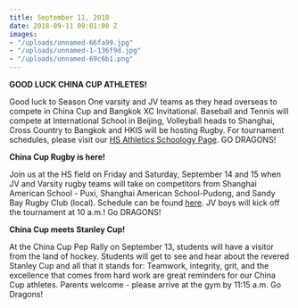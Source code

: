 ```yaml
---
title: September 11, 2018
date: 2018-09-11 09:01:00 Z
images:
- "/uploads/unnamed-66fa99.jpg"
- "/uploads/unnamed-1-136f9d.jpg"
- "/uploads/unnamed-69c6b1.png"
---
```


**GOOD LUCK CHINA CUP ATHLETES!**

Good luck to Season One varsity and JV teams as they head overseas to compete in China Cup and Bangkok XC Invitational. Baseball and Tennis will compete at International School in Beijing, Volleyball heads to Shanghai, Cross Country to Bangkok and HKIS will be hosting Rugby. For tournament schedules, please visit our [HS Athletics Schoology Page](https://hkis.us14.list-manage.com/track/click?u=f61be6100089c861d73d47a01&id=1685a4b380&e=9023f12060). GO DRAGONS!

  

 

 

**China Cup Rugby is here!**

Join us at the HS field on Friday and Saturday, September 14 and 15 when JV and Varsity rugby teams will take on competitors from Shanghai American School - Puxi, Shanghai American School-Pudong, and Sandy Bay Rugby Club (local). Schedule can be found [here](https://hkis.us14.list-manage.com/track/click?u=f61be6100089c861d73d47a01&id=7067e4d0f1&e=9023f12060). JV boys will kick off the tournament at 10 a.m.! Go DRAGONS!

 

 

**China Cup meets Stanley Cup!**

At the China Cup Pep Rally on September 13, students will have a visitor from the land of hockey. Students will get to see and hear about the revered Stanley Cup and all that it stands for: Teamwork, integrity, grit, and the excellence that comes from hard work are great reminders for our China Cup athletes. Parents welcome - please arrive at the gym by 11:15 a.m. Go Dragons!